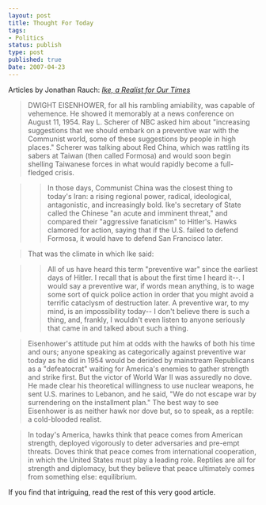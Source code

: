 ```yaml
---
layout: post
title: Thought For Today
tags:
- Politics
status: publish
type: post
published: true
Date: 2007-04-23
---
```

Articles by Jonathan Rauch: [*Ike, a Realist for Our Times*](http://www.jonathanrauch.com/jrauch_articles/ike_a_realist_for_our_times/index.html)

> DWIGHT EISENHOWER, for all his rambling amiability, was capable of vehemence. He showed it memorably at a news conference on August 11, 1954. Ray L. Scherer of NBC asked him about "increasing suggestions that we should embark on a preventive war with the Communist world, some of these suggestions by people in high places." Scherer was talking about Red China, which was rattling its sabers at Taiwan (then called Formosa) and would soon begin shelling Taiwanese forces in what would rapidly become a full-fledged crisis.


> > In those days, Communist China was the closest thing to today's Iran: a rising regional power, radical, ideological, antagonistic, and increasingly bold. Ike's secretary of State called the Chinese "an acute and imminent threat," and compared their "aggressive fanaticism" to Hitler's. Hawks clamored for action, saying that if the U.S. failed to defend Formosa, it would have to defend San Francisco later.

> That was the climate in which Ike said:

> > All of us have heard this term "preventive war" since the earliest days of Hitler. I recall that is about the first time I heard it--. I would say a preventive war, if words mean anything, is to wage some sort of quick police action in order that you might avoid a terrific cataclysm of destruction later. A preventive war, to my mind, is an impossibility today-- I don't believe there is such a thing, and, frankly, I wouldn't even listen to anyone seriously that came in and talked about such a thing.

> Eisenhower's attitude put him at odds with the hawks of both his time and ours; anyone speaking as categorically against preventive war today as he did in 1954 would be derided by mainstream Republicans as a "defeatocrat" waiting for America's enemies to gather strength and strike first. But the victor of World War II was assuredly no dove. He made clear his theoretical willingness to use nuclear weapons, he sent U.S. marines to Lebanon, and he said, "We do not escape war by surrendering on the installment plan." The best way to see Eisenhower is as neither hawk nor dove but, so to speak, as a reptile: a cold-blooded realist.

> In today's America, hawks think that peace comes from American strength, deployed vigorously to deter adversaries and pre-empt threats. Doves think that peace comes from international cooperation, in which the United States must play a leading role. Reptiles are all for strength and diplomacy, but they believe that peace ultimately comes from something else: equilibrium.

If you find that intriguing, read the rest of this very good article.
